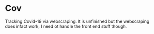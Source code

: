 # Cov
Tracking Covid-19 via webscraping. It is unfinished but the webscraping does infact work, I need ot handle the front end stuff though.

